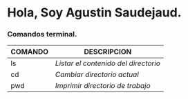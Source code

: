 # Hola, Soy Agustin Saudejaud.


### Comandos terminal.
| COMANDO  | DESCRIPCION |
|---|---|
| ls | *Listar el contenido del directorio* |
| cd | *Cambiar directorio actual* |
| pwd | *Imprimir directorio de trabajo* |
